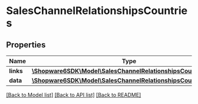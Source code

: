 # SalesChannelRelationshipsCountries

## Properties
Name | Type | Description | Notes
------------ | ------------- | ------------- | -------------
**links** | [**\Shopware6SDK\Model\SalesChannelRelationshipsCountriesLinks**](SalesChannelRelationshipsCountriesLinks.md) |  | [optional] 
**data** | [**\Shopware6SDK\Model\SalesChannelRelationshipsCountriesData[]**](SalesChannelRelationshipsCountriesData.md) |  | [optional] 

[[Back to Model list]](../../README.md#documentation-for-models) [[Back to API list]](../../README.md#documentation-for-api-endpoints) [[Back to README]](../../README.md)

